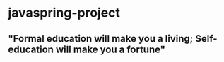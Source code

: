 # javaspring-project
## "Formal education will make you a living; Self-education will make you a fortune"
